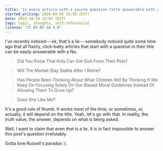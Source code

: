 ```yaml
---
title: 'Is every article with a yes/no question title answerable with a No?'
started_writing: 2020-05-05 15:50 (EST)
date: 2022-10-20 15:03 (EST)
tags: logic, thoughts, self-referencial
license: "CC BY-NC-SA 4.0"
---
```


I've recently noticed---ok, that's a lie---somebody noticed quite some time ago that all
flashy, click-batty articles that start with a question in their title can be easily
answerable with a No.

> Did You Know That Kids Can Get Sick From Their Pets?

> Will The Market Stay Stable After I Retire?

> Has People Been Thinking About What Children Will Be Thinking If We Keep On Focusing
> Solely On Our Biased Moral Guidelines Instead Of Allowing Them To Grow Up?

> Does She Like Me?

It's a good rule of thumb. It works most of the time, or sometimes, or, actually, it will
depend on the title. Yeah, let's go with that. In reality, the truth value, the answer,
depends on what is being asked.

Well, I want to claim that even _that_ is a lie. It is in fact impossible to answer this
post's question irrefutably.

Gotta love Russell's paradox :).
